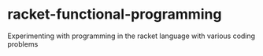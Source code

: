 # racket-functional-programming

Experimenting with programming in the racket language with various coding problems 
